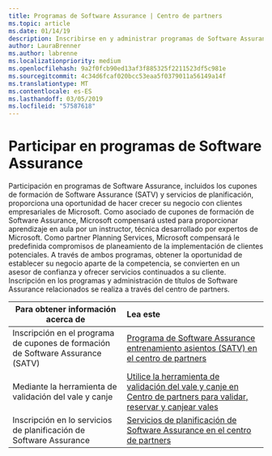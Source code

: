 ```yaml
---
title: Programas de Software Assurance | Centro de partners
ms.topic: article
ms.date: 01/14/19
description: Inscribirse en y administrar programas de Software Assurance en el centro de partners
author: LauraBrenner
ms.author: labrenne
ms.localizationpriority: medium
ms.openlocfilehash: 9a2f0fcb90ed13af3f885325f2211523df5c981e
ms.sourcegitcommit: 4c34d6fcaf020bcc53eaa5f0379011a56149a14f
ms.translationtype: MT
ms.contentlocale: es-ES
ms.lasthandoff: 03/05/2019
ms.locfileid: "57587618"
---
```

# <a name="participate-in-software-assurance-programs"></a>Participar en programas de Software Assurance

Participación en programas de Software Assurance, incluidos los cupones de formación de Software Assurance (SATV) y servicios de planificación, proporciona una oportunidad de hacer crecer su negocio con clientes empresariales de Microsoft. Como asociado de cupones de formación de Software Assurance, Microsoft compensará usted para proporcionar aprendizaje en aula por un instructor, técnica desarrollado por expertos de Microsoft. Como partner Planning Services, Microsoft compensará le predefinida compromisos de planeamiento de la implementación de clientes potenciales. A través de ambos programas, obtener la oportunidad de establecer su negocio aparte de la competencia, se convierten en un asesor de confianza y ofrecer servicios continuados a su cliente. Inscripción en los programas y administración de títulos de Software Assurance relacionados se realiza a través del centro de partners.

|**Para obtener información acerca de**   |**Lea este**   |
|--------------------------|:------------------|
|Inscripción en el programa de cupones de formación de Software Assurance (SATV)|[Programa de Software Assurance entrenamiento asientos (SATV) en el centro de partners](software-assurance-satv.md)|
|Mediante la herramienta de validación del vale y canje|[Utilice la herramienta de validación del vale y canje en Centro de partners para validar, reservar y canjear vales](voucher-validation-tool.md)|
|Inscripción en lo servicios de planificación de Software Assurance|[Servicios de planificación de Software Assurance en el centro de partners](software-assurance-dps.md) 


